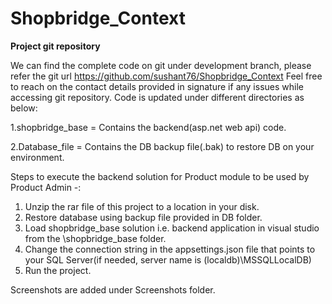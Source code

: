 # Shopbridge_Context

**Project git repository**

We can find the complete code on git under development branch, please refer the git url https://github.com/sushant76/Shopbridge_Context Feel free to reach on the contact details provided in signature if any issues while accessing git repository. Code is updated under different directories as below:

1.shopbridge_base = Contains the backend(asp.net web api) code.

2.Database_file = Contains the DB backup file(.bak) to restore DB on your environment.

Steps to execute the backend solution for Product module to be used by Product Admin -:

1. Unzip the rar file of this project to a location in your disk.
2. Restore database using backup file provided in DB folder. 
3. Load shopbridge_base solution i.e. backend application in visual studio from the \shopbridge_base folder.
4. Change the connection string in the appsettings.json file that points to your SQL Server(if needed, server name is (localdb)\MSSQLLocalDB) 
5. Run the project.



Screenshots are added under Screenshots folder.


